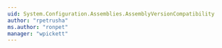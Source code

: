 ```yaml
---
uid: System.Configuration.Assemblies.AssemblyVersionCompatibility
author: "rpetrusha"
ms.author: "ronpet"
manager: "wpickett"
---
```

